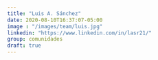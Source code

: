```yaml
---
title: "Luis A. Sánchez"
date: 2020-08-10T16:37:07-05:00
image : "/images/team/luis.jpg"
linkedin: "https://www.linkedin.com/in/lasr21/"
group: comunidades
draft: true
---
```


